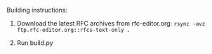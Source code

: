Building instructions:

1. Download the latest RFC archives from rfc-editor.org:
    `rsync -avz ftp.rfc-editor.org::rfcs-text-only .`

2. Run build.py

